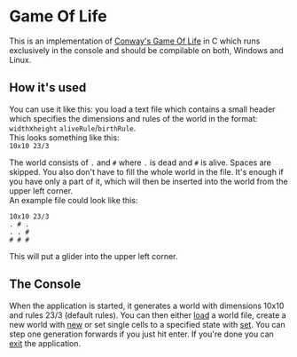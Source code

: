 # Game Of Life

This is an implementation of [Conway's Game Of Life](https://en.wikipedia.org/wiki/Conway%27s_Game_of_Life) in C which runs exclusively in the console and should be compilable on both,
Windows and Linux.  

## How it's used
You can use it like this: you load a text file which contains a small header which specifies the dimensions and rules of the world in the format: `width`x`height` `aliveRule`/`birthRule`.  
This looks something like this:  
`10x10 23/3`  

The world consists of `.` and `#` where `.` is dead and `#` is alive. Spaces are skipped.
You also don't have to fill the whole world in the file. It's enough if you have only a part of it, which will then be inserted into the world from the upper left corner.  
An example file could look like this:  
```
10x10 23/3
. # .
. . #
# # #
```

This will put a glider into the upper left corner.

## The Console
When the application is started, it generates a world with dimensions 10x10 and rules 23/3 (default rules). You can then either [load](commands.md#load) a world file,
create a new world with [new](commands.md#new) or set single cells to a specified state with [set](commands.md#set). You can step one generation forwards if you just hit enter.
If you're done you can [exit](commands.md#exit) the application.
